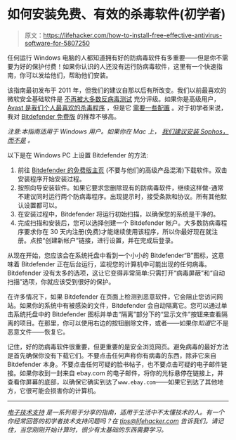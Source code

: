 # 如何安装免费、有效的杀毒软件(初学者)

> 原文：<https://lifehacker.com/how-to-install-free-effective-antivirus-software-for-5807250>

任何运行 Windows 电脑的人都知道拥有好的防病毒软件有多重要——但是你不需要为好的保护付费！如果你认识的人还没有运行防病毒软件，这里有一个快速指南，你可以发给他们，帮助他们安装。



该指南最初发布于 2011 年，但我们的建议自那以后有所改变。我们以前最喜欢的微软安全基础软件是 [不再被大多数反病毒测试](http://lifehacker.com/how-much-do-antivirus-rankings-matter-to-you-5964274) 充分评级。如果你是高级用户， [Avast 是我们个人最喜欢的杀毒程序](http://lifehacker.com/the-best-antivirus-app-for-windows-5865356) ，但是它 [需要一些配置](http://lifehacker.com/how-to-disable-avasts-annoying-sounds-and-popups-1530732542) 。对于初学者来说，我对 [Bitdefender 免费版](http://www.bitdefender.com/solutions/free.html) 的推荐不够高。

*注意:本指南适用于 Windows 用户。如果你在 Mac 上，* [*我们建议安装 Sophos，而不是*](http://lifehacker.com/the-best-antivirus-app-for-mac-488021445) *。*

以下是在 Windows PC 上设置 Bitdefender 的方法:

1.  前往 [Bitdefender 的免费版主页](http://www.bitdefender.com/solutions/free.html) (不要与他们的高级产品混淆)下载软件。双击安装程序开始安装过程。
2.  按照向导安装软件。如果它要求您删除现有的防病毒软件，继续这样做-通常不建议同时运行两个防病毒程序。出现提示时，接受条款和协议。所有其他默认设置都可以。
3.  在安装过程中，Bitdefender 将运行初始扫描，以确保您的系统是干净的。
4.  完成扫描和安装后，您可以选择创建一个 Bitdefender 帐户。大多数防病毒程序要求你在 30 天内注册(免费)才能继续使用该程序，所以你最好现在就注册。点按“创建新帐户”链接，进行设置，并在完成后登录。

从现在开始，您应该会在系统托盘中看到一个小小的 Bitdefender“B”图标，这意味着 Bitdefender 正在后台运行，监视您的计算机中可能出现的任何病毒。Bitdefender 没有太多的选项，这让它变得非常简单:只需打开“病毒屏蔽”和“自动扫描”选项，你就应该受到很好的保护。

在许多情况下，如果 Bitdefender 在页面上检测到恶意软件，它会阻止您访问网站。如果你的系统中有被感染的文件，Bitdefender 会自动隔离它。您可以通过单击系统托盘中的 Bitdefender 图标并单击“隔离”部分下的“显示文件”按钮来查看隔离的项目。在那里，你可以使用右边的按钮删除文件，或者——如果你*知道*它不是恶意文件——恢复它。

记住，好的防病毒软件很重要，但更重要的是安全浏览网页。避免病毒的最好方法是首先确保你没有下载它们。不要点击任何声称你有病毒的东西，除非它来自 Bitdefender 本身。不要点击任何可疑的脸书帖子，也不要点击可疑的电子邮件链接。如果你收到一封来自 ebay.com 的电子邮件，将你的光标悬停在链接上，并查看你屏幕的底部，以确保它确实到达了`www.ebay.com`——如果它到达了其他地方，它很可能会损害你的计算机。

* * *

[*电子技术支持*](http://lifehacker.com/emailable-tech-support) *是一系列易于分享的指南，适用于生活中不太懂技术的人。有一个你经常回答的初学者技术支持问题吗？在 tips@lifehacker.com 告诉我们。请记住，当您刚刚开始计算时，很少有太基础的东西需要学习。*
